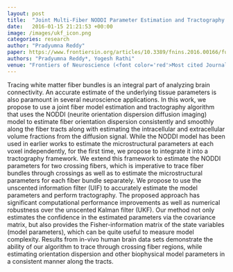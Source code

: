 ```yaml
---
layout: post
title:  "Joint Multi-Fiber NODDI Parameter Estimation and Tractography Using the Unscented Information Filter"
date:   2016-01-15 21:21:53 +00:00
image: /images/ukf_icon.png
categories: research
author: "Pradyumna Reddy"
paper: https://www.frontiersin.org/articles/10.3389/fnins.2016.00166/full
authors: "Pradyumna Reddy*, Yogesh Rathi"
venue: "Frontiers of Neuroscience (<font color='red'>Most cited Journal in Neuroscience</font>)"
---
```

Tracing white matter fiber bundles is an integral part of analyzing brain connectivity. An accurate estimate of the underlying tissue parameters is also paramount in several neuroscience applications. In this work, we propose to use a joint fiber model estimation and tractography algorithm that uses the NODDI (neurite orientation dispersion diffusion imaging) model to estimate fiber orientation dispersion consistently and smoothly along the fiber tracts along with estimating the intracellular and extracellular volume fractions from the diffusion signal. While the NODDI model has been used in earlier works to estimate the microstructural parameters at each voxel independently, for the first time, we propose to integrate it into a tractography framework. We extend this framework to estimate the NODDI parameters for two crossing fibers, which is imperative to trace fiber bundles through crossings as well as to estimate the microstructural parameters for each fiber bundle separately. We propose to use the unscented information filter (UIF) to accurately estimate the model parameters and perform tractography. The proposed approach has significant computational performance improvements as well as numerical robustness over the unscented Kalman filter (UKF). Our method not only estimates the confidence in the estimated parameters via the covariance matrix, but also provides the Fisher-information matrix of the state variables (model parameters), which can be quite useful to measure model complexity. Results from in-vivo human brain data sets demonstrate the ability of our algorithm to trace through crossing fiber regions, while estimating orientation dispersion and other biophysical model parameters in a consistent manner along the tracts.
